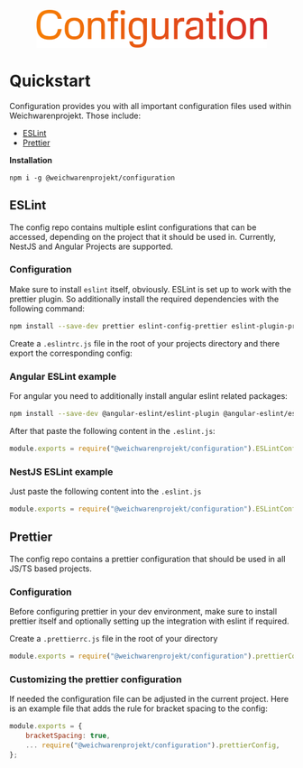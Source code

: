 <div align="center">
    <br>
    <img src="assets/logo.png" width="409" alt=""/>
</div>

# Quickstart
Configuration provides you with all important configuration files used within Weichwarenprojekt. Those include:

- [ESLint](#eslint)
- [Prettier](#prettier)

**Installation**
``` 
npm i -g @weichwarenprojekt/configuration 
```

## ESLint
The config repo contains multiple eslint configurations that can be accessed, depending on the project that it should be used in.
Currently, NestJS and Angular Projects are supported.

### Configuration
Make sure to install `eslint` itself, obviously. ESLint is set up to work with the prettier plugin. So additionally install the required dependencies with the following command: 
```bash
npm install --save-dev prettier eslint-config-prettier eslint-plugin-prettier @typescript-eslint/eslint-plugin @typescript-eslint/parser
```

Create a `.eslintrc.js` file in the root of your projects directory and there export the corresponding config:

### Angular ESLint example
For angular you need to additionally install angular eslint related packages:
```bash
npm install --save-dev @angular-eslint/eslint-plugin @angular-eslint/eslint-plugin-template @angular-eslint/schematics @angular-eslint/template-parser 
```

After that paste the following content in the `.eslint.js`:
```js
module.exports = require("@weichwarenprojekt/configuration").ESLintConfiguration.angularConfig;
```

### NestJS ESLint example
Just paste the following content into the `.eslint.js`
```js
module.exports = require("@weichwarenprojekt/configuration").ESLintConfiguration.nestjsConfig;
```

## Prettier
The config repo contains a prettier configuration that should be used in all JS/TS based projects.

### Configuration
Before configuring prettier in your dev environment, make sure to install prettier itself and optionally setting up the integration with eslint if required.

Create a `.prettierrc.js` file in the root of your directory
```js
module.exports = require("@weichwarenprojekt/configuration").prettierConfig;
```
 
### Customizing the prettier configuration
If needed the configuration file can be adjusted in the current project. Here is an example file that adds the rule for bracket spacing to the config:
```js
module.exports = {
    bracketSpacing: true,
    ... require("@weichwarenprojekt/configuration").prettierConfig,
};
```
